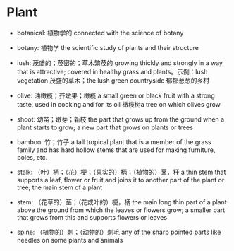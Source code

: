 # Plant

- botanical: 植物学的 connected with the science of botany
- botany: 植物学 the scientific study of plants and their structure

- lush: 茂盛的；茂密的；草木繁茂的 growing thickly and strongly in a way that is attractive; covered in healthy grass and plants。示例：lush vegetation 茂盛的草木；the lush green countryside 郁郁葱葱的乡村

- olive: 油橄榄；齐墩果；橄榄 a small green or black fruit with a strong taste, used in cooking and for its oil 橄榄树a tree on which olives grow

- shoot: 幼苗；嫩芽；新枝 the part that grows up from the ground when a plant starts to grow; a new part that grows on plants or trees

- bamboo: 竹；竹子 a tall tropical plant that is a member of the grass family and has hard hollow stems that are used for making furniture, poles, etc.

- stalk: （叶）柄；（花）梗；（果实的）柄；（植物的）茎，秆 a thin stem that supports a leaf, flower or fruit and joins it to another part of the plant or tree; the main stem of a plant
- stem: （花草的）茎；（花或叶的）梗，柄 the main long thin part of a plant above the ground from which the leaves or flowers grow; a smaller part that grows from this and supports flowers or leaves
- spine: （植物的）刺；（动物的）刺毛 any of the sharp pointed parts like needles on some plants and animals
